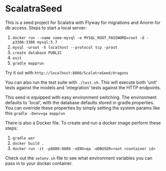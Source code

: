 # ScalatraSeed

This is a seed project for Scalatra with Flyway for migrations and Anorm for db access. Steps to start a local server:
1. `docker run --name some-mysql -e MYSQL_ROOT_PASSWORD=root -d -p3306:3306 mysql:5.7`
2. `mysql -uroot -h localhost --protocol tcp -proot`
3. `create database PUBLIC`
4. `exit`
5. `gradle mapprun`

Try it out with `http://localhost:8080/ScalatraSeed/dragons`

You can also run the test suite with `./test.sh`. This will execute both 'unit' tests against the models and 'integration' tests against the HTTP endpoints.

This seed is equipped with easy environment switching. The environment defaults to 'local', with the database defaults stored in gradle.properties. You can override these properties by simply setting the system params like this `gradle -Denv=qa mapprun`

There is also a Docker file. To create and run a docker image perform these steps:
1. `gradle war`
2. `docker build .`
3. `docker run -it -p8080:8080 -eENV=qa -eDBUSER=root <container id>`

Check out the `setenv.sh` file to see what environment variables you can pass in to your docker container.